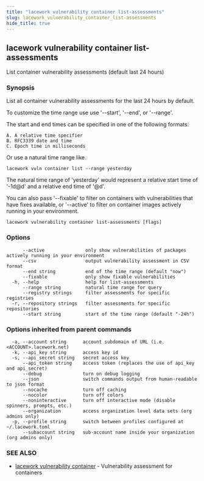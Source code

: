 ```yaml
---
title: "lacework vulnerability container list-assessments"
slug: lacework_vulnerability_container_list-assessments
hide_title: true
---
```


## lacework vulnerability container list-assessments

List container vulnerability assessments (default last 24 hours)

### Synopsis

List all container vulnerability assessments for the last 24 hours by default.

To customize the time range use use '--start', '--end', or '--range'.

The start and end times can be specified in one of the following formats:

    A. A relative time specifier
    B. RFC3339 date and time
    C. Epoch time in milliseconds

Or use a natural time range like.

    lacework vuln container list --range yesterday

The natural time range of 'yesterday' would represent a relative start time of '-1d@d'
and a relative end time of '@d'.

You can also pass '--fixable' to filter on containers with vulnerabilities that have
fixes available, or '--active' to filter on container images actively running in your
environment.

```
lacework vulnerability container list-assessments [flags]
```

### Options

```
      --active               only show vulnerabilities of packages actively running in your environment
      --csv                  output vulnerability assessment in CSV format
      --end string           end of the time range (default "now")
      --fixable              only show fixable vulnerabilities
  -h, --help                 help for list-assessments
      --range string         natural time range for query
      --registry strings     filter assessments for specific registries
  -r, --repository strings   filter assessments for specific repositories
      --start string         start of the time range (default "-24h")
```

### Options inherited from parent commands

```
  -a, --account string      account subdomain of URL (i.e. <ACCOUNT>.lacework.net)
  -k, --api_key string      access key id
  -s, --api_secret string   secret access key
      --api_token string    access token (replaces the use of api_key and api_secret)
      --debug               turn on debug logging
      --json                switch commands output from human-readable to json format
      --nocache             turn off caching
      --nocolor             turn off colors
      --noninteractive      turn off interactive mode (disable spinners, prompts, etc.)
      --organization        access organization level data sets (org admins only)
  -p, --profile string      switch between profiles configured at ~/.lacework.toml
      --subaccount string   sub-account name inside your organization (org admins only)
```

### SEE ALSO

* [lacework vulnerability container](lacework_vulnerability_container.md)	 - Vulnerability assessment for containers

